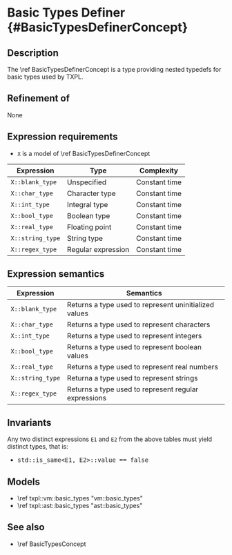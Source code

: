 Basic Types Definer {#BasicTypesDefinerConcept}
===================

Description
-----------

The \ref BasicTypesDefinerConcept is a type providing nested typedefs for basic
types used by TXPL.

Refinement of
-------------

None

Expression requirements
-----------------------

- `X` is a model of \ref BasicTypesDefinerConcept

|     Expression     |        Type         |    Complexity    |
| -------------------|-------------------- | ---------------- |
|  `X::blank_type`   |  Unspecified        |  Constant time   |
|  `X::char_type`    |  Character type     |  Constant time   |
|  `X::int_type`     |  Integral type      |  Constant time   |
|  `X::bool_type`    |  Boolean type       |  Constant time   |
|  `X::real_type`    |  Floating point     |  Constant time   |
|  `X::string_type`  |  String type        |  Constant time   |
|  `X::regex_type`   |  Regular expression |  Constant time   |

Expression semantics
---------------------

|     Expression     |                        Semantics                      |
| -------------------|------------------------------------------------------ |
|  `X::blank_type`   | Returns a type used to represent uninitialized values |
|  `X::char_type`    | Returns a type used to represent characters           |
|  `X::int_type`     | Returns a type used to represent integers             |
|  `X::bool_type`    | Returns a type used to represent boolean values       |
|  `X::real_type`    | Returns a type used to represent real numbers         |
|  `X::string_type`  | Returna a type used to represent strings              |
|  `X::regex_type`   | Returns a type used to represent regular expressions  |

Invariants
----------

Any two distinct expressions `E1` and `E2` from the above tables must yield
distinct types, that is:

- <tt>std::is_same<E1, E2>::value == false</tt>

Models
------

- \ref txpl::vm::basic_types "vm::basic_types"
- \ref txpl::ast::basic_types "ast::basic_types"

See also
--------

- \ref BasicTypesConcept
